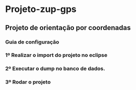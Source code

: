 # Projeto-zup-gps

## Projeto de orientação por coordenadas

### Guia de configuração

###  1º Realizar o import do projeto no eclipse
### 2º Executar o dump no banco de dados.
### 3º Rodar o projeto
